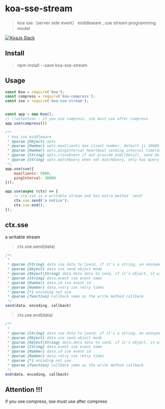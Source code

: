 koa-sse-stream
===
> koa sse（server side event） middleware , use stream programming model

<a href="https://communityinviter.com/apps/koa-js/koajs" rel="KoaJs Slack Community">![KoaJs Slack](https://img.shields.io/badge/Koa.Js-Slack%20Channel-Slack.svg?longCache=true&style=for-the-badge)</a>

Install
---
> npm install --save koa-sse-stream

Usage
---
```js
const Koa = require('koa');
const compress = require('koa-compress');
const sse = require('koa-sse-stream');


const app = new Koa();
// !!attention : if you use compress, sse must use after compress 
app.use(compress())

/**
 * koa sse middleware
 * @param {Object} opts
 * @param {Number} opts.maxClients max client number, default is 10000
 * @param {Number} opts.pingInterval heartbeat sending interval time(ms), default 60s
 * @param {String} opts.closeEvent if not provide end([data]), send default close event to client, default event name is "close"
 * @param {String} opts.matchQuery when set matchQuery, only has query (whatever the value) , sse will create
 */
app.use(sse({
    maxClients: 5000,
    pingInterval: 30000
}));

app.use(async (ctx) => {
    // ctx.sse is a writable stream and has extra method 'send'
    ctx.sse.send('a notice');
    ctx.sse.end();
});
```

ctx.sse
---
a writable stream 
> ctx.sse.send(data)
```js
/**
 * 
 * @param {String} data sse data to send, if it's a string, an anonymous event will be sent.
 * @param {Object} data sse send object mode
 * @param {Object|String} data.data data to send, if it's object, it will be converted to json
 * @param {String} data.event sse event name
 * @param {Number} data.id sse event id
 * @param {Number} data.retry sse retry times
 * @param {*} encoding not use
 * @param {function} callback same as the write method callback
 */
send(data, encoding, callback)
```
>ctx.sse.end(data)
```js
/**
 * 
 * @param {String} data sse data to send, if it's a string, an anonymous event will be sent.
 * @param {Object} data sse send object mode
 * @param {Object|String} data.data data to send, if it's object, it will be converted to json
 * @param {String} data.event sse event name
 * @param {Number} data.id sse event id
 * @param {Number} data.retry sse retry times
 * @param {*} encoding not use
 * @param {function} callback same as the write method callback
 */
end(data, encoding, callback)
```

Attention !!!
------
if you use compress, sse must use after compress 
